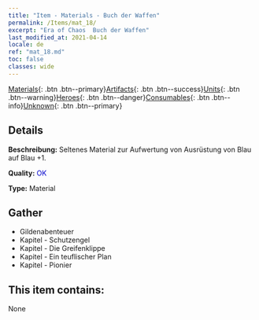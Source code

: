 ```yaml
---
title: "Item - Materials - Buch der Waffen"
permalink: /Items/mat_18/
excerpt: "Era of Chaos  Buch der Waffen"
last_modified_at: 2021-04-14
locale: de
ref: "mat_18.md"
toc: false
classes: wide
---
```

 [Materials](/de/Items/){: .btn .btn--primary}[Artifacts](/de/Items/Artifacts/){: .btn .btn--success}[Units](/de/Items/Units/){: .btn .btn--warning}[Heroes](/de/Items/Heroes/){: .btn .btn--danger}[Consumables](/de/Items/Consumables/){: .btn .btn--info}[Unknown](/de/Items/Unknown/){: .btn .btn--primary}

## Details
 **Beschreibung:** Seltenes Material zur Aufwertung von Ausrüstung von Blau auf Blau +1.

 **Quality:** <span style="color: #0000CD">OK</span>

 **Type:** Material

## Gather

*    Gildenabenteuer 
*    Kapitel - Schutzengel 
*    Kapitel - Die Greifenklippe 
*    Kapitel - Ein teuflischer Plan 
*    Kapitel - Pionier 

## This item contains:

  None

